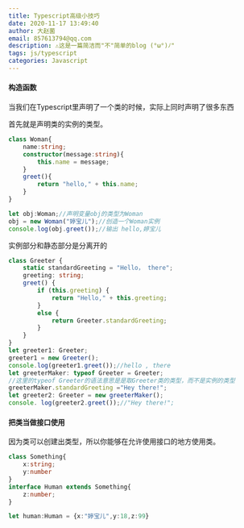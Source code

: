 ```yaml
---
title: Typescript高级小技巧
date: 2020-11-17 13:49:40
author: 大赵菌
email: 857613794@qq.com
description: ⚠️这是一篇简洁而"不"简单的blog (°ω°)ﾉ"
tags: js/typescript
categories: Javascript
---
```


#### 构造函数

当我们在Typescript里声明了一个类的时候，实际上同时声明了很多东西

首先就是声明类的实例的类型。

```typescript
class Woman{
    name:string;
    constructor(message:string){
        this.name = message;
    }
    greet(){
        return "hello," + this.name;
    }
}

let obj:Woman;//声明变量obj的类型为Woman
obj = new Woman("婷宝儿");//创造一个Woman实例
console.log(obj.greet());//输出 hello,婷宝儿
```

实例部分和静态部分是分离开的

```typescript
class Greeter {
    static standardGreeting = "Hello， there";
    greeting: string;
    greet() {
        if (this.greeting) {
            return "Hello," + this.greeting;
        }
        else {
            return Greeter.standardGreeting;
        }
    }
}
let greeter1: Greeter;
greeter1 = new Greeter();
console.log(greeter1.greet());//hello , there
let greeterMaker: typeof Greeter = Greeter;
//这里的typeof Greeter的语法意思是是取Greeter类的类型，而不是实例的类型
greeterMaker.standardGreeting ="Hey there!";
let greeter2: Greeter = new greeterMaker();
console. log(greeter2.greet());//"Hey there!";
```

#### 把类当做接口使用

因为类可以创建出类型，所以你能够在允许使用接口的地方使用类。

```typescript
class Something{
    x:string;
    y:number
}
interface Human extends Something{
    z:number;
}

let human:Human = {x:"婷宝儿",y:18,z:99}
```